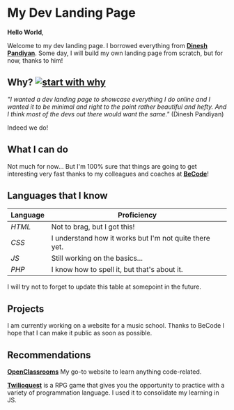 # My Dev Landing Page

**Hello World**, 

Welcome to my dev landing page. I borrowed everything from **[Dinesh Pandiyan](https://github.com/flexdinesh/dev-landing-page)**. Some day, I will build my own landing page from scratch, but for now, thanks to him!


## Why? [![start with why](https://img.shields.io/badge/start%20with-why%3F-brightgreen.svg?style=flat)](http://www.ted.com/talks/simon_sinek_how_great_leaders_inspire_action)

*"I wanted a dev landing page to showcase everything I do online and I wanted it to be minimal and right to the point rather beautiful and hefty. And I think most of the devs out there would want the same."* (Dinesh Pandiyan) 

Indeed we do!

## What I can do 

Not much for now... But I'm 100% sure that things are going to get interesting very fast thanks to my colleagues and coaches at **[BeCode](https://becode.org/)**!

## Languages that I know 

|Language|Proficiency                                             |
|--------|--------------------------------------------------------|
| *HTML* | Not to brag, but I got this!                           |
| *CSS*  | I understand how it works but I'm not quite there yet. |
| *JS*   | Still working on the basics...                         |
| *PHP*  | I know how to spell it, but that's about it.           |

I will try not to forget to update this table at somepoint in the future. 

## Projects 

I am currently working on a website for a music school. Thanks to BeCode I hope that I can make it public as soon as possible. 

## Recommendations 

**[OpenClassrooms](https://openclassrooms.com/fr)** My go-to website to learn anything code-related. 

**[Twilioquest](https://www.twilio.com/quest)** is a RPG game that gives you the opportunity to practice with a variety of programmation language. I used it to consolidate my learning in JS. 

